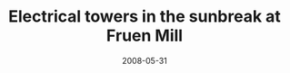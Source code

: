 ---
title: "Electrical towers in the sunbreak at Fruen Mill"
date: 2008-05-31
near: Silos in the sunbreak at Fruen Mill
picture: /assets/content/camera-roll/2008/05/2008-05-31-electrical-towers-in-the-sunbreak-at-fruen-mill/recon-4-106.jpg
thumbnail: /assets/content/camera-roll/2008/05/2008-05-31-electrical-towers-in-the-sunbreak-at-fruen-mill/recon-4-106-thumbnail.jpg
type: picture
tags:
  - Recon 4
  - photograph
  - looking up
  - Fruen Mill
  - urban exploration
  - Minneapolis
---